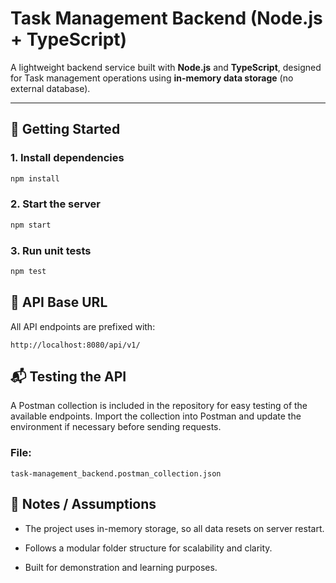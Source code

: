 ﻿# Task Management Backend (Node.js + TypeScript)

A lightweight backend service built with **Node.js** and **TypeScript**, designed for Task management operations using **in-memory data storage** (no external database).

---

## 🚀 Getting Started

### **1. Install dependencies**

```bash
npm install
```

### **2. Start the server**

```bash
npm start
```

### **3. Run unit tests**

```bash
npm test
```

## 🧩 API Base URL

All API endpoints are prefixed with:

```
http://localhost:8080/api/v1/
```

## 📬 Testing the API

A Postman collection is included in the repository for easy testing of the available endpoints.
Import the collection into Postman and update the environment if necessary before sending requests.

### File:

```
task-management_backend.postman_collection.json
```

## 🧠 Notes / Assumptions

- The project uses in-memory storage, so all data resets on server restart.

- Follows a modular folder structure for scalability and clarity.

- Built for demonstration and learning purposes.
